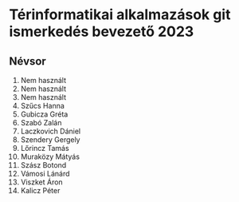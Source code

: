 # Térinformatikai alkalmazások git ismerkedés bevezető 2023
## Névsor
1. Nem használt
2. Nem használt
3. Nem használt
5. Szűcs Hanna
6. Gubicza Gréta 
7. Szabó Zalán
8. Laczkovich Dániel
10. Szendery Gergely
12. Lőrincz Tamás
13. Muraközy Mátyás
14. Szász Botond
16. Vámosi Lánárd
19. Viszket Áron
21. Kalicz Péter
